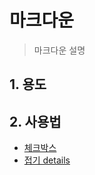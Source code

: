 # 마크다운
> 마크다운 설명

## 1. 용도

## 2. 사용법
* [체크박스](/Users/newp/GithubPush/TIL/Markdown/checkBox.md)
* [접기 details]()